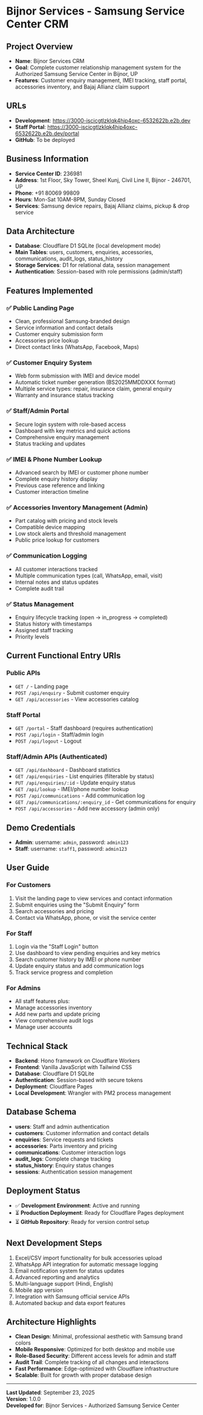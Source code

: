 # Bijnor Services - Samsung Service Center CRM

## Project Overview
- **Name**: Bijnor Services CRM
- **Goal**: Complete customer relationship management system for the Authorized Samsung Service Center in Bijnor, UP
- **Features**: Customer enquiry management, IMEI tracking, staff portal, accessories inventory, and Bajaj Allianz claim support

## URLs
- **Development**: https://3000-iscicgtlzklqk4hip4oxc-6532622b.e2b.dev
- **Staff Portal**: https://3000-iscicgtlzklqk4hip4oxc-6532622b.e2b.dev/portal
- **GitHub**: To be deployed

## Business Information
- **Service Center ID**: 236981
- **Address**: 1st Floor, Sky Tower, Sheel Kunj, Civil Line II, Bijnor - 246701, UP
- **Phone**: +91 80069 99809
- **Hours**: Mon-Sat 10AM-8PM, Sunday Closed
- **Services**: Samsung device repairs, Bajaj Allianz claims, pickup & drop service

## Data Architecture
- **Database**: Cloudflare D1 SQLite (local development mode)
- **Main Tables**: users, customers, enquiries, accessories, communications, audit_logs, status_history
- **Storage Services**: D1 for relational data, session management
- **Authentication**: Session-based with role permissions (admin/staff)

## Features Implemented

### ✅ Public Landing Page
- Clean, professional Samsung-branded design
- Service information and contact details
- Customer enquiry submission form
- Accessories price lookup
- Direct contact links (WhatsApp, Facebook, Maps)

### ✅ Customer Enquiry System
- Web form submission with IMEI and device model
- Automatic ticket number generation (BS2025MMDDXXX format)
- Multiple service types: repair, insurance claim, general enquiry
- Warranty and insurance status tracking

### ✅ Staff/Admin Portal
- Secure login system with role-based access
- Dashboard with key metrics and quick actions
- Comprehensive enquiry management
- Status tracking and updates

### ✅ IMEI & Phone Number Lookup
- Advanced search by IMEI or customer phone number
- Complete enquiry history display
- Previous case reference and linking
- Customer interaction timeline

### ✅ Accessories Inventory Management (Admin)
- Part catalog with pricing and stock levels
- Compatible device mapping
- Low stock alerts and threshold management
- Public price lookup for customers

### ✅ Communication Logging
- All customer interactions tracked
- Multiple communication types (call, WhatsApp, email, visit)
- Internal notes and status updates
- Complete audit trail

### ✅ Status Management
- Enquiry lifecycle tracking (open → in_progress → completed)
- Status history with timestamps
- Assigned staff tracking
- Priority levels

## Current Functional Entry URIs

### Public APIs
- `GET /` - Landing page
- `POST /api/enquiry` - Submit customer enquiry
- `GET /api/accessories` - View accessories catalog

### Staff Portal
- `GET /portal` - Staff dashboard (requires authentication)
- `POST /api/login` - Staff/admin login
- `POST /api/logout` - Logout

### Staff/Admin APIs (Authenticated)
- `GET /api/dashboard` - Dashboard statistics
- `GET /api/enquiries` - List enquiries (filterable by status)
- `PUT /api/enquiries/:id` - Update enquiry status
- `GET /api/lookup` - IMEI/phone number lookup
- `POST /api/communications` - Add communication log
- `GET /api/communications/:enquiry_id` - Get communications for enquiry
- `POST /api/accessories` - Add new accessory (admin only)

## Demo Credentials
- **Admin**: username: `admin`, password: `admin123`
- **Staff**: username: `staff1`, password: `admin123`

## User Guide

### For Customers
1. Visit the landing page to view services and contact information
2. Submit enquiries using the "Submit Enquiry" form
3. Search accessories and pricing
4. Contact via WhatsApp, phone, or visit the service center

### For Staff
1. Login via the "Staff Login" button
2. Use dashboard to view pending enquiries and key metrics
3. Search customer history by IMEI or phone number
4. Update enquiry status and add communication logs
5. Track service progress and completion

### For Admins
- All staff features plus:
- Manage accessories inventory
- Add new parts and update pricing
- View comprehensive audit logs
- Manage user accounts

## Technical Stack
- **Backend**: Hono framework on Cloudflare Workers
- **Frontend**: Vanilla JavaScript with Tailwind CSS
- **Database**: Cloudflare D1 SQLite
- **Authentication**: Session-based with secure tokens
- **Deployment**: Cloudflare Pages
- **Local Development**: Wrangler with PM2 process management

## Database Schema
- **users**: Staff and admin authentication
- **customers**: Customer information and contact details
- **enquiries**: Service requests and tickets
- **accessories**: Parts inventory and pricing
- **communications**: Customer interaction logs
- **audit_logs**: Complete change tracking
- **status_history**: Enquiry status changes
- **sessions**: Authentication session management

## Deployment Status
- ✅ **Development Environment**: Active and running
- ⏳ **Production Deployment**: Ready for Cloudflare Pages deployment
- ⏳ **GitHub Repository**: Ready for version control setup

## Next Development Steps
1. Excel/CSV import functionality for bulk accessories upload
2. WhatsApp API integration for automatic message logging
3. Email notification system for status updates
4. Advanced reporting and analytics
5. Multi-language support (Hindi, English)
6. Mobile app version
7. Integration with Samsung official service APIs
8. Automated backup and data export features

## Architecture Highlights
- **Clean Design**: Minimal, professional aesthetic with Samsung brand colors
- **Mobile Responsive**: Optimized for both desktop and mobile use
- **Role-Based Security**: Different access levels for admin and staff
- **Audit Trail**: Complete tracking of all changes and interactions
- **Fast Performance**: Edge-optimized with Cloudflare infrastructure
- **Scalable**: Built for growth with proper database design

---

**Last Updated**: September 23, 2025  
**Version**: 1.0.0  
**Developed for**: Bijnor Services - Authorized Samsung Service Center